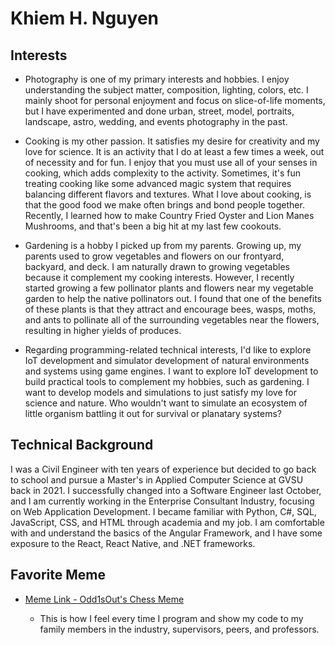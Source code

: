 # Khiem H. Nguyen

## Interests

-   Photography is one of my primary interests and hobbies. I enjoy understanding the subject matter, composition, lighting, colors, etc. I mainly shoot for personal enjoyment and focus on slice-of-life moments, but I have experimented and done urban, street, model, portraits, landscape, astro, wedding, and events photography in the past.

-   Cooking is my other passion. It satisfies my desire for creativity and my love for science. It is an activity that I do at least a few times a week, out of necessity and for fun. I enjoy that you must use all of your senses in cooking, which adds complexity to the activity. Sometimes, it's fun treating cooking like some advanced magic system that requires balancing different flavors and textures. What I love about cooking, is that the good food we make often brings and bond people together. Recently, I learned how to make Country Fried Oyster and Lion Manes Mushrooms, and that's been a big hit at my last few cookouts.

-   Gardening is a hobby I picked up from my parents. Growing up, my parents used to grow vegetables and flowers on our frontyard, backyard, and deck. I am naturally drawn to growing vegetables because it complement my cooking interests. However, I recently started growing a few pollinator plants and flowers near my vegetable garden to help the native pollinators out. I found that one of the benefits of these plants is that they attract and encourage bees, wasps, moths, and ants to pollinate all of the surrounding vegetables near the flowers, resulting in higher yields of produces.

-   Regarding programming-related technical interests, I'd like to explore IoT development and simulator development of natural environments and systems using game engines. I want to explore IoT development to build practical tools to complement my hobbies, such as gardening. I want to develop models and simulations to just satisfy my love for science and nature. Who wouldn't want to simulate an ecosystem of little organism battling it out for survival or planatary systems?

## Technical Background

I was a Civil Engineer with ten years of experience but decided to go back to school and pursue a Master's in Applied Computer Science at GVSU back in 2021. I successfully changed into a Software Engineer last October, and I am currently working in the Enterprise Consultant Industry, focusing on Web Application Development. I became familiar with Python, C#, SQL, JavaScript, CSS, and HTML through academia and my job. I am comfortable with and understand the basics of the Angular Framework, and I have some exposure to the React, React Native, and .NET frameworks.

## Favorite Meme

-   [Meme Link - Odd1sOut's Chess Meme](https://imgflip.com/memegenerator/228603083/odd1sout-vs-computer-chess "Odd1sOut's Chess Meme")

    -   This is how I feel every time I program and show my code to my family members in the industry, supervisors, peers, and professors.
